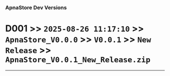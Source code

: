 ### ApnaStore Dev Versions

# D001 >> `2025-08-26 11:17:10` >> `ApnaStore_V0.0.0` >> `V0.0.1` >> `New Release` >> `ApnaStore_V0.0.1_New_Release.zip`
---
